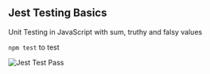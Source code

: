 ## Jest Testing Basics

Unit Testing in JavaScript with sum, truthy and falsy values

```npm test``` to test

![Jest Test Pass](jest-test-pass.png)

